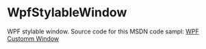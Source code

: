 # WpfStylableWindow
WPF stylable window.
Source code for this MSDN code sampl: [WPF Customm Window](https://code.msdn.microsoft.com/WPF-styling-a-Window-in-fcf4e4ce)

